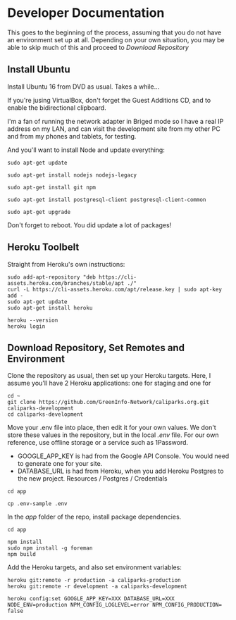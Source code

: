 # Developer Documentation

This goes to the beginning of the process, assuming that you do not have an environment set up at all. Depending on your own situation, you may be able to skip much of this and proceed to *Download Repository*


## Install Ubuntu

Install Ubuntu 16 from DVD as usual. Takes a while...

If you're jusing VirtualBox, don't forget the Guest Additions CD, and to enable the bidirectional clipboard.

I'm a fan of running the network adapter in Briged mode so I have a real IP address on my LAN, and can visit the development site from my other PC and from my phones and tablets, for testing.

And you'll want to install Node and update everything:

```
sudo apt-get update

sudo apt-get install nodejs nodejs-legacy

sudo apt-get install git npm

sudo apt-get install postgresql-client postgresql-client-common

sudo apt-get upgrade

```

Don't forget to reboot. You did update a lot of packages!


## Heroku Toolbelt

Straight from Heroku's own instructions:
```
sudo add-apt-repository "deb https://cli-assets.heroku.com/branches/stable/apt ./"
curl -L https://cli-assets.heroku.com/apt/release.key | sudo apt-key add -
sudo apt-get update
sudo apt-get install heroku

heroku --version
heroku login
```


## Download Repository, Set Remotes and Environment

Clone the repository as usual, then set up your Heroku targets. Here, I assume you'll have 2 Heroku applications: one for staging and one for 

```
cd ~
git clone https://github.com/GreenInfo-Network/caliparks.org.git caliparks-development
cd caliparks-development
```

Move your .env file into place, then edit it for your own values. We don't store these values in the repository, but in the local *.env* file. For our own reference, use offline storage or a service such as 1Password.
* GOOGLE_APP_KEY is had from the Google API Console. You would need to generate one for your site.
* DATABASE_URL is had from Heroku, when you add Heroku Postgres to the new project. Resources / Postgres / Credentials

```
cd app

cp .env-sample .env
```

In the *app* folder of the repo, install package dependencies.

```
cd app

npm install
sudo npm install -g foreman
npm build
```

Add the Heroku targets, and also set environment variables:

```
heroku git:remote -r production -a caliparks-production
heroku git:remote -r development -a caliparks-development

heroku config:set GOOGLE_APP_KEY=XXX DATABASE_URL=XXX NODE_ENV=production NPM_CONFIG_LOGLEVEL=error NPM_CONFIG_PRODUCTION= false
```
